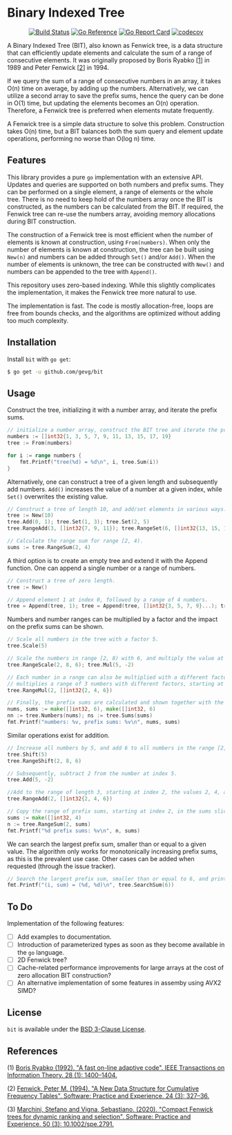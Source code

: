 # Binary Indexed Tree

<p align="center">
  <a href="https://github.com/gevg/bit/actions"><img src="https://github.com/gevg/bit/workflows/ci/badge.svg" alt="Build Status" /></a>
  <a href="https://pkg.go.dev/github.com/gevg/bit"><img src="https://pkg.go.dev/badge/github.com/gevg/bit.svg" alt="Go Reference"></a>
  <a href="https://goreportcard.com/report/github.com/gevg/bit"><img src="https://goreportcard.com/badge/github.com/gevg/bit?style=flat-square" alt="Go Report Card" /></a>
  <a href="https://codecov.io/gh/gevg/bit"><img src="https://codecov.io/gh/gevg/bit/branch/master/graph/badge.svg" alt="codecov" /></a>
</p>

A Binary Indexed Tree (BIT), also known as Fenwick tree, is a data structure that can efficiently update elements and calculate the sum of a range of consecutive elements. It was originally proposed by Boris Ryabko [[1]] in 1989 and Peter Fenwick [[2]] in 1994.

If we query the sum of a range of consecutive numbers in an array, it takes O(n) time on average, by adding up the numbers. Alternatively, we can utilize a second array to save the prefix sums, hence the query can be done in O(1) time, but updating the elements becomes an O(n) operation. Therefore, a Fenwick tree is preferred when elements mutate frequently.

A Fenwick tree is a simple data structure to solve this problem. Construction takes O(n) time, but a BIT balances both the sum query and element update operations, performing no worse than O(log n) time.

## Features

This library provides a pure `go` implementation with an extensive API. Updates and queries are supported on both numbers and prefix sums. They can be performed on a single element, a range of elements or the whole tree. There is no need to keep hold of the numbers array once the BIT is constructed, as the numbers can be calculated from the BIT. If required, the Fenwick tree can re-use the numbers array, avoiding memory allocations during BIT construction.

The construction of a Fenwick tree is most efficient when the number of elements is known at construction, using `From(numbers)`. When only the number of elements is known at construction, the tree can be built using `New(n)` and numbers can be added through `Set()` and/or `Add()`. When the number of elements is unknown, the tree can be constructed with `New()` and numbers can be appended to the tree with `Append()`.

This repository uses zero-based indexing. While this slightly complicates the implementation, it makes the Fenwick tree more natural to use.

The implementation is fast. The code is mostly allocation-free, loops are free from bounds checks, and the algorithms are optimized without adding too much complexity.

## Installation

Install `bit` with `go get`:

```bash
$ go get -u github.com/gevg/bit
```

## Usage

Construct the tree, initializing it with a number array, and iterate the prefix sums.

```go
// initialize a number array, construct the BIT tree and iterate the prefix sums
numbers := []int32{1, 3, 5, 7, 9, 11, 13, 15, 17, 19}
tree := From(numbers)

for i := range numbers {
    fmt.Printf("tree(%d) = %d\n", i, tree.Sum(i))
}
```

Alternatively, one can construct a tree of a given length and subsequently add numbers.
`Add()` increases the value of a number at a given index, while `Set()` overwrites the existing value.

```go
// Construct a tree of length 10, and add/set elements in various ways.
tree := New(10)
tree.Add(0, 1); tree.Set(1, 3); tree.Set(2, 5)
tree.RangeAdd(3, []int32{7, 9, 11}); tree.RangeSet(6, []int32{13, 15, 17, 19})

// Calculate the range sum for range [2, 4).
sums := tree.RangeSum(2, 4)
```

A third option is to create an empty tree and extend it with the Append function. One can append a single number or a range of numbers.

```go
// Construct a tree of zero length.
tree := New()

// Append element 1 at index 0, followed by a range of 4 numbers.
tree = Append(tree, 1); tree = Append(tree, []int32{3, 5, 7, 9}...); tree = Append(tree, 11, 13)
```

Numbers and number ranges can be multiplied by a factor and the impact on the prefix sums can be shown.

```go
// Scale all numbers in the tree with a factor 5.
tree.Scale(5)

// Scale the numbers in range [2, 8) with 6, and multiply the value at index 5 with -2.
tree.RangeScale(2, 8, 6); tree.Mul(5, -2)

// Each number in a range can also be multiplied with a different factor. RangeMul
// multiplies a range of 3 numbers with different factors, starting at index 2.
tree.RangeMul(2, []int32{2, 4, 6})

// Finally, the prefix sums are calculated and shown together with the numbers.
nums, sums := make([]int32, 6), make([]int32, 6)
nn := tree.Numbers(nums); ns := tree.Sums(sums)
fmt.Printf("numbers: %v, prefix sums: %v\n", nums, sums)
```

Similar operations exist for addition.

```go
// Increase all numbers by 5, and add 6 to all numbers in the range [2, 8).
tree.Shift(5)
tree.RangeShift(2, 8, 6)

// Subsequently, subtract 2 from the number at index 5.
tree.Add(5, -2)

//Add to the range of length 3, starting at index 2, the values 2, 4, and 6, respectively
tree.RangeAdd(2, []int32{2, 4, 6})

// Copy the range of prefix sums, starting at index 2, in the sums slice and show.
sums := make([]int32, 4)
n := tree.RangeSum(2, sums)
fmt.Printf("%d prefix sums: %v\n", n, sums)
```

We can search the largest prefix sum, smaller than or equal to a given value. The algorithm only works for monotonically increasing prefix sums, as this is the prevalent use case. Other cases can be added when requested (through the issue tracker).

```go
// Search the largest prefix sum, smaller than or equal to 6, and print out the index and value.
fmt.Printf("(i, sum) = (%d, %d)\n", tree.SearchSum(6))
```

## To Do

Implementation of the following features:

- [ ] Add examples to documentation.
- [ ] Introduction of parameterized types as soon as they become available in the `go` language.
- [ ] 2D Fenwick tree?
- [ ] Cache-related performance improvements for large arrays at the cost of zero allocation BIT construction?
- [ ] An alternative implementation of some features in assemby using AVX2 SIMD?

## License

`bit` is available under the [BSD 3-Clause License](LICENSE).

## References

[1]: https://boris.ryabko.net/ryabko1992.pdf
(1) [Boris Ryabko (1992). "A fast on-line adaptive code". IEEE Transactions on Information Theory. 28 (1): 1400–1404.](https://boris.ryabko.net/ryabko1992.pdf)

[2]: https://citeseerx.ist.psu.edu/viewdoc/download?doi=10.1.1.14.8917&rep=rep1&type=pdf
(2) [Fenwick, Peter M. (1994). "A New Data Structure for Cumulative Frequency Tables". Software: Practice and Experience. 24 (3): 327–36.](https://citeseerx.ist.psu.edu/viewdoc/download?doi=10.1.1.14.8917&rep=rep1&type=pdf)

[3]: https://arxiv.org/abs/1904.12370
(3) [Marchini, Stefano and Vigna, Sebastiano. (2020). "Compact Fenwick trees for dynamic ranking and selection". Software: Practice and Experience. 50 (3): 10.1002/spe.2791.](https://arxiv.org/abs/1904.12370)

